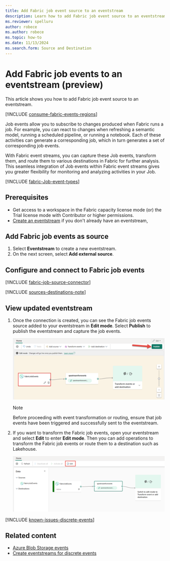 ```yaml
---
title: Add Fabric job event source to an eventstream
description: Learn how to add Fabric job event source to an eventstream.
ms.reviewer: spelluru
author: robece
ms.author: robece
ms.topic: how-to
ms.date: 11/13/2024
ms.search.form: Source and Destination
---
```


# Add Fabric job events to an eventstream (preview)

This article shows you how to add Fabric job event source to an eventstream.

[!INCLUDE [consume-fabric-events-regions](../../real-time-hub/includes/consume-fabric-events-regions.md)]

Job events allow you to subscribe to changes produced when Fabric runs a job. For example, you can react to changes when refreshing a semantic model, running a scheduled pipeline, or running a notebook. Each of these activities can generate a corresponding job, which in turn generates a set of corresponding job events. 

With Fabric event streams, you can capture these Job events, transform them, and route them to various destinations in Fabric for further analysis. This seamless integration of Job events within Fabric event streams gives you greater flexibility for monitoring and analyzing activities in your Job.

[!INCLUDE [fabric-Job-event-types](../../real-time-hub/includes/fabric-Job-event-types.md)]

## Prerequisites

- Get access to a workspace in the Fabric capacity license mode (or) the Trial license mode with Contributor or higher permissions.
- [Create an eventstream](create-manage-an-eventstream.md) if you don't already have an eventstream, 


## Add Fabric job events as source
1. Select **Eventstream** to create a new eventstream. 
1. On the next screen, select **Add external source**.


## Configure and connect to Fabric job events

[!INCLUDE [fabric-job-source-connector](includes/fabric-job-source-connector.md)]

[!INCLUDE [sources-destinations-note](./includes/sources-destinations-note.md)]

## View updated eventstream

1. Once the connection is created, you can see the Fabric job events source added to your eventstream in **Edit mode**. Select **Publish** to publish the eventstream and capture the job events.

    ![A screenshot of the Fabric job events source added to the eventstream.](media/add-source-fabric-job/fabric-job-events-edit.png)

    > [!NOTE]
    > Before proceeding with event transformation or routing, ensure that job events have been triggered and successfully sent to the eventstream.

1. If you want to transform the Fabric job events, open your eventstream and select **Edit** to enter **Edit mode**. Then you can add operations to transform the Fabric job events or route them to a destination such as Lakehouse.

    ![A screenshot of the Fabric job events in Live view, where you can select Edit.](media/add-source-fabric-job/fabric-job-events-live.png)

[!INCLUDE [known-issues-discrete-events](./includes/known-issues-discrete-events.md)]



## Related content

- [Azure Blob Storage events](add-source-azure-blob-storage.md)
- [Create eventstreams for discrete events](create-eventstreams-discrete-events.md)

